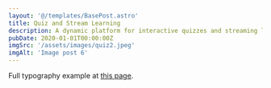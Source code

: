 ```yaml
---
layout: '@/templates/BasePost.astro'
title: Quiz and Stream Learning
description: A dynamic platform for interactive quizzes and streaming lessons, built with Laravel for robust back-end, Tailwind CSS for modern, responsive design, and MySQL for seamless data management.
pubDate: 2020-01-01T00:00:00Z
imgSrc: '/assets/images/quiz2.jpeg'
imgAlt: 'Image post 6'
---
```


Full typography example at [this page](../sixth-post/).
